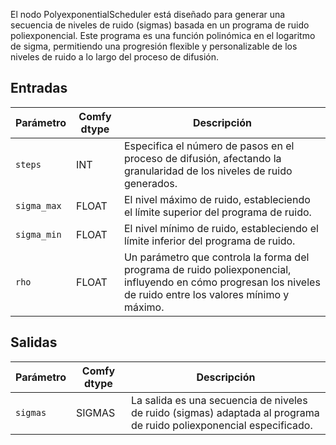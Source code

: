 
El nodo PolyexponentialScheduler está diseñado para generar una secuencia de niveles de ruido (sigmas) basada en un programa de ruido poliexponencial. Este programa es una función polinómica en el logaritmo de sigma, permitiendo una progresión flexible y personalizable de los niveles de ruido a lo largo del proceso de difusión.

## Entradas

| Parámetro   | Comfy dtype | Descripción                                                                                                                                                                                                                                                                                                                                                      |
|-------------|-------------|--------------------------------------------------------------------------------------------------------------------------------------------------------------------------------------------------------------------------------------------------------------------------------------------------------------------|
| `steps`     | INT         | Especifica el número de pasos en el proceso de difusión, afectando la granularidad de los niveles de ruido generados.                                                                                                                                                                                                                                                                        |
| `sigma_max` | FLOAT       | El nivel máximo de ruido, estableciendo el límite superior del programa de ruido.                                                                                                                                                                                                                                                                                                                                 |
| `sigma_min` | FLOAT       | El nivel mínimo de ruido, estableciendo el límite inferior del programa de ruido.                                                                                                                                                                                                                                                                                                                                 |
| `rho`       | FLOAT       | Un parámetro que controla la forma del programa de ruido poliexponencial, influyendo en cómo progresan los niveles de ruido entre los valores mínimo y máximo.                                                                                                                                                                                                               |

## Salidas

| Parámetro | Comfy dtype | Descripción                                                                 |
|-----------|-------------|-----------------------------------------------------------------------------|
| `sigmas`  | SIGMAS      | La salida es una secuencia de niveles de ruido (sigmas) adaptada al programa de ruido poliexponencial especificado. |

